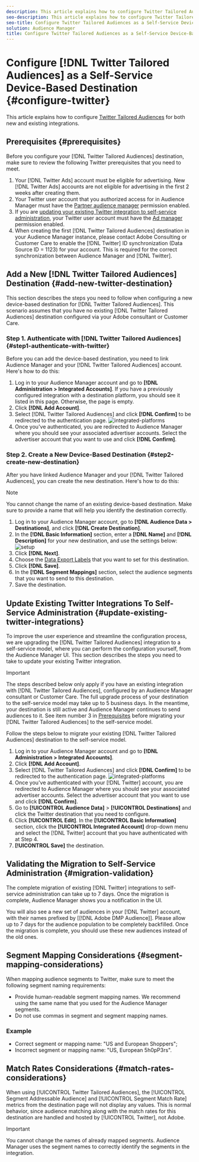 ```yaml
---
description: This article explains how to configure Twitter Tailored Audiences for both new and existing integrations.
seo-description: This article explains how to configure Twitter Tailored Audiences for both new and existing integrations.
seo-title: Configure Twitter Tailored Audiences as a Self-Service Device-Based Destination
solution: Audience Manager
title: Configure Twitter Tailored Audiences as a Self-Service Device-Based Destination
---
```


# Configure [!DNL Twitter Tailored Audiences] as a Self-Service Device-Based Destination {#configure-twitter}

This article explains how to configure [Twitter Tailored Audiences](https://business.twitter.com/en/targeting/tailored-audiences.html) for both new and existing integrations.

## Prerequisites {#prerequisites}

Before you configure your [!DNL Twitter Tailored Audiences] destination, make sure to review the following Twitter prerequisites that you need to meet.

1. Your [!DNL Twitter Ads] account must be eligible for advertising. New [!DNL Twitter Ads] accounts are not eligible for advertising in the first 2 weeks after creating them.
1. Your Twitter user account that you authorized access for in Audience Manager must have the [Partner audience manager](https://business.twitter.com/en/help/troubleshooting/multi-user-login-faq.html#accesslevels) permission enabled.
1. If you are [updating your existing Twitter integration to self-service administration](#update-existing-twitter-integrations), your Twitter user account must have the [Ad manager](https://business.twitter.com/en/help/troubleshooting/multi-user-login-faq.html#accesslevels) permission enabled.
1. When creating the first [!DNL Twitter Tailored Audiences] destination in your Audience Manager instance, please contact Adobe Consulting or Customer Care to enable the [!DNL Twitter] ID synchronization (Data Source ID = 1123) for your account. This is required for the correct synchronization between Audience Manager and [!DNL Twitter].

## Add a New [!DNL Twitter Tailored Audiences] Destination {#add-new-twitter-destination}

This section describes the steps you need to follow when configuring a new device-based destination for [!DNL Twitter Tailored Audiences]. This scenario assumes that you have no existing [!DNL Twitter Tailored Audiences] destination configured via your Adobe consultant or Customer Care.

### Step 1. Authenticate with [!DNL Twitter Tailored Audiences] {#step1-authenticate-with-twitter}

Before you can add the device-based destination, you need to link Audience Manager and your [!DNL Twitter Tailored Audiences] account. Here's how to do this:

1. Log in to your Audience Manager account and go to **[!DNL Administration > Integrated Accounts]**. If you have a previously configured integration with a destination platform, you should see it listed in this page. Otherwise, the page is empty.
2. Click **[!DNL Add Account]**.
3. Select [!DNL Twitter Tailored Audiences] and click **[!DNL Confirm]** to be redirected to the authentication page.                     ![integrated-platforms](assets/dbd-integrated-platforms.png)
4. Once you've authenticated, you are redirected to Audience Manager where you should see your associated advertiser accounts. Select the advertiser account that you want to use and click **[!DNL Confirm]**.

### Step 2. Create a New Device-Based Destination {#step2-create-new-destination}

After you have linked Audience Manager and your [!DNL Twitter Tailored Audiences], you can create the new destination. Here's how to do this:

>[!NOTE]
>
>You cannot change the name of an existing device-based destination. Make sure to provide a name that will help you identify the destination correctly.

1. Log in to your Audience Manager account, go to **[!DNL Audience Data > Destinations]**, and click **[!DNL Create Destination]**.
2. In the **[!DNL Basic Information]** section, enter a **[!DNL Name]** and **[!DNL Description]** for your new destination, and use the settings below: ![setup](assets/dbd-new-basic.png)
3. Click **[!DNL Next]**.
4. Choose the [Data Export Labels](/help/using/features/data-export-controls.md#controls-labels) that you want to set for this destination.
5. Click **[!DNL Save]**.
6. In the **[!DNL Segment Mappings]** section, select the audience segments that you want to send to this destination.
7. Save the destination.

## Update Existing Twitter Integrations To Self-Service Administration {#update-existing-twitter-integrations}

To improve the user experience and streamline the configuration process, we are upgrading the [!DNL Twitter Tailored Audiences] integration to a self-service model, where you can perform the configuration yourself, from the Audience Manager UI. This section describes the steps you need to take to update your existing Twitter integration.

>[!IMPORTANT]
>
>The steps described below only apply if you have an existing integration with [!DNL Twitter Tailored Audiences], configured by an Audience Manager consultant or Customer Care. The full upgrade process of your destination to the self-service model may take up to 5 business days. In the meantime, your destination is still active and Audience Manager continues to send audiences to it.
> See item number 3 in [Prerequisites](#prerequisites) before migrating your [!DNL Twitter Tailored Audiences] to the self-service model.

Follow the steps below to migrate your existing [!DNL Twitter Tailored Audiences] destination to the self-service model.

1. Log in to your Audience Manager account and go to **[!DNL Administration > Integrated Accounts]**.
1. Click **[!DNL Add Account]**.
1. Select [!DNL Twitter Tailored Audiences] and click **[!DNL Confirm]** to be redirected to the authentication page. ![integrated-platforms](assets/dbd-integrated-platforms.png)
1. Once you've authenticated with your [!DNL Twitter] account, you are redirected to Audience Manager where you should see your associated advertiser accounts. Select the advertiser account that you want to use and click **[!DNL Confirm]**.
1. Go to **[!UICONTROL Audience Data]** > **[!UICONTROL Destinations]** and click the Twitter destination that you need to configure.
1. Click **[!UICONTROL Edit]**. In the **[!UICONTROL Basic Information]** section, click the **[!UICONTROL Integrated Account]** drop-down menu and select the [!DNL Twitter] account that you have authenticated with at Step 4.
1. **[!UICONTROL Save]** the destination.

## Validating the Migration to Self-Service Administration {#migration-validation}

The complete migration of existing [!DNL Twitter] integrations to self-service administration can take up to 7 days. Once the migration is complete, Audience Manager shows you a notification in the UI.

You will also see a new set of audiences in your [!DNL Twitter] account, with their names prefixed by [[!DNL Adobe DMP Audience]]. Please allow up to 7 days for the audience population to be completely backfilled. Once the migration is complete, you should use these new audiences instead of the old ones.

## Segment Mapping Considerations {#segment-mapping-considerations}

When mapping audience segments to Twitter, make sure to meet the following segment naming requirements:

* Provide human-readable segment mapping names. We recommend using the same name that you used for the Audience Manager segments.
* Do not use commas in segment and segment mapping names.

### Example

* Correct segment or mapping name: "US and European Shoppers";
* Incorrect segment or mapping name: "US, European 5h0pP3rs".

## Match Rates Considerations {#match-rates-considerations}

When using [!UICONTROL Twitter Tailored Audiences], the [!UICONTROL Segment Addressable Audience] and [!UICONTROL Segment Match Rate] metrics from the destination page will not display any values. This is normal behavior, since audience matching along with the match rates for this destination are handled and hosted by [!UICONTROL Twitter], not Adobe.

>[!IMPORTANT]
>
>You cannot change the names of already mapped segments. Audience Manager uses the segment names to correctly identify the segments in the integration.
